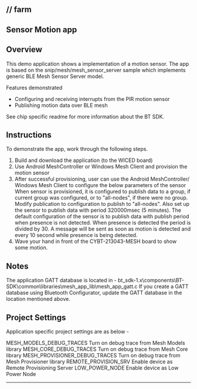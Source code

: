 // farm
-------------------------------------------------------------------------------
Sensor Motion app
-------------------------------------------------------------------------------

Overview
--------
This demo application shows a  implementation of a motion sensor.
The app is based on the snip/mesh/mesh_sensor_server sample which
implements generic BLE Mesh Sensor Server model.

Features demonstrated
 - Configuring and receiving interrupts from the PIR motion sensor
 - Publishing motion data over BLE mesh

See chip specific readme for more information about the BT SDK.

Instructions
------------
To demonstrate the app, work through the following steps.
1. Build and download the application (to the WICED board)
2. Use Android MeshController or Windows Mesh Client and provision the motion sensor
3. After successful provisioning, user can use the Android MeshController/ Windows Mesh
   Client to configure the below parameters of the sensor
        When sensor is provisioned, it is configured to publish data to a group, if
        current group was configured, or to "all-nodes", if there were no group.
        Modify publication to configuration to publish to "all-nodes".  Also set
        up the sensor to publish data with period 320000msec (5 minutes). The default
        configuration of the sensor is to publish data with publish period when
        presence is not detected. When presence is detected the period is divided by
        30. A message will be sent as soon as motion is detected and every 10 second
        while presence is being detected.
4. Wave your hand in front of the CYBT-213043-MESH board to show some motion.

Notes
-----
The application GATT database is located in -
bt_sdk-1.x\components\BT-SDK\common\libraries\mesh_app_lib\mesh_app_gatt.c
If you create a GATT database using Bluetooth Configurator, update the
GATT database in the location mentioned above.

Project Settings
----------------
Application specific project settings are as below -

MESH_MODELS_DEBUG_TRACES
	Turn on debug trace from Mesh Models library
MESH_CORE_DEBUG_TRACES
	Turn on debug trace from Mesh Core library
MESH_PROVISIONER_DEBUG_TRACES
	Turn on debug trace from Mesh Provisioner library
REMOTE_PROVISION_SRV
	Enable device as Remote Provisioning Server
LOW_POWER_NODE
	Enable device as Low Power Node

-------------------------------------------------------------------------------
